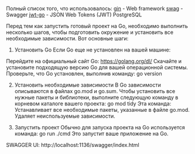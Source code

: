 Полный список того, что использовалось:
[gin](https://github.com/gin-gonic/gin) - Web framework
[swag](https://github.com/swaggo/swag) - Swagger
[jwt-go](https://github.com/dgrijalva/jwt-go) - JSON Web Tokens (JWT)
PostgreSQL

Перед тем как запустить готовый проект на Go, необходимо выполнить несколько шагов, чтобы подготовить окружение и установить все необходимые зависимости. Вот основные шаги:

  1. Установить Go
Если Go еще не установлен на вашей машине:

Перейдите на официальный сайт Go: https://golang.org/dl/
Скачайте и установите подходящую версию Go для вашей операционной системы.
Проверьте, что Go установлен, выполнив команду:
go version
  
  2. Установить необходимые зависимости
В Go зависимости описываются в файлах go.mod и go.sum. Чтобы установить все нужные пакеты и библиотеки, выполните следующую команду в корневом каталоге вашего проекта:
go mod tidy
Эта команда:
Устанавливает все необходимые пакеты, указанные в файле go.mod.
Удаляет неиспользуемые зависимости.
  
  3. Запустить проект
Обычно для запуска проекта на Go используется команда:
go run ./cmd
Это запустит ваше приложение на Go.


SWAGGER UI:
http://localhost:1136/swagger/index.html
